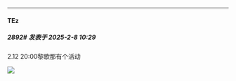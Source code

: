 ﻿
*****

####  TEz  
##### 2892#       发表于 2025-2-8 10:29

2.12 20:00黎歌那有个活动

<img src="https://pic1.imgdb.cn/item/67a6c153d0e0a243d4fce14c.png" referrerpolicy="no-referrer">

